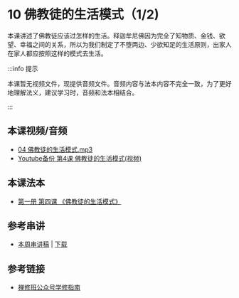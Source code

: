# 10 佛教徒的生活模式（1/2)

本课讲述了佛教徒应该过怎样的生活。释迦牟尼佛因为完全了知物质、金钱、欲望、幸福之间的关系，所以为我们制定了不堕两边、少欲知足的生活原则，出家人在家人都应按照这样的模式去生活。

:::info 提示

本课暂无视频文件，现提供音频文件。音频内容与法本内容不完全一致，为了更好地理解法义，建议学习时，音频和法本相结合。

:::

## 本课视频/音频

* [04 佛教徒的生活模式.mp3](http://huidengchanxiu.net/jmy/%e6%85%a7%e7%81%af%e7%a6%85%e4%bf%ae%e8%af%be/%e6%85%a7%e7%81%af%e7%a6%85%e4%bf%ae%e8%af%be%e7%ac%ac%e4%b8%80%e5%86%8c/04%20%e4%bd%9b%e6%95%99%e5%be%92%e7%9a%84%e7%94%9f%e6%b4%bb%e6%a8%a1%e5%bc%8f.mp3)
* [Youtube备份 第4课 佛教徒的生活模式(视频)](https://www.youtube.com/watch?v=vOQ21vmA_wA&list=PL7aUyQTIJqAhB-EbnDWQDLmq1BJxa4CWq&index=12)

## 本课法本

- [第一册 第四课 《佛教徒的生活模式》](/books/b1/1-04)

## 参考串讲

* [本周串讲稿](http://view.officeapps.live.com/op/view.aspx?src=https://huidengchanxiu.net/hdv/f/up/2020慧灯禅修班第十堂课.pptx) | [下载](https://huidengchanxiu.net/hdv/f/up/2020慧灯禅修班第十堂课.pptx)

## 参考链接

* [禅修班公众号学修指南](https://mp.weixin.qq.com/s?__biz=MzI2NTQ1NDcxNg==&mid=2247483712&idx=1&sn=3bf2d73faeb030201fe6b68f407dd43a&scene=19#wechat_redirect)


